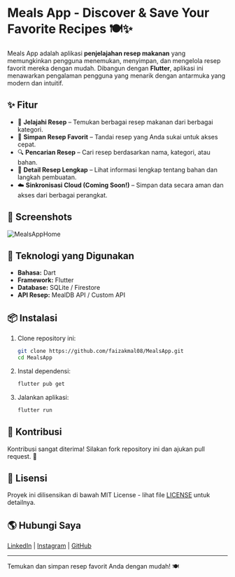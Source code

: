 # Meals App - Discover & Save Your Favorite Recipes 🍽️✨

Meals App adalah aplikasi **penjelajahan resep makanan** yang memungkinkan pengguna menemukan, menyimpan, dan mengelola resep favorit mereka dengan mudah. Dibangun dengan **Flutter**, aplikasi ini menawarkan pengalaman pengguna yang menarik dengan antarmuka yang modern dan intuitif.

## ✨ Fitur

- 🍲 **Jelajahi Resep** – Temukan berbagai resep makanan dari berbagai kategori.
- 📌 **Simpan Resep Favorit** – Tandai resep yang Anda sukai untuk akses cepat.
- 🔍 **Pencarian Resep** – Cari resep berdasarkan nama, kategori, atau bahan.
- 📝 **Detail Resep Lengkap** – Lihat informasi lengkap tentang bahan dan langkah pembuatan.
- ☁️ **Sinkronisasi Cloud (Coming Soon!)** – Simpan data secara aman dan akses dari berbagai perangkat.

## 📸 Screenshots

![MealsAppHome](https://github.com/user-attachments/assets/mealsapp-home.png)

## 🚀 Teknologi yang Digunakan

- **Bahasa:** Dart
- **Framework:** Flutter
- **Database:** SQLite / Firestore
- **API Resep:** MealDB API / Custom API

## 📦 Instalasi

1. Clone repository ini:
   ```bash
   git clone https://github.com/faizakmal08/MealsApp.git
   cd MealsApp
   ```
2. Instal dependensi:
   ```bash
   flutter pub get
   ```
3. Jalankan aplikasi:
   ```bash
   flutter run
   ```

## 🤝 Kontribusi

Kontribusi sangat diterima! Silakan fork repository ini dan ajukan pull request. 🚀

## 📜 Lisensi

Proyek ini dilisensikan di bawah MIT License - lihat file [LICENSE](LICENSE) untuk detailnya.

## 🌎 Hubungi Saya

[LinkedIn](https://www.linkedin.com/in/faizakmalprogammer/) | [Instagram](https://www.instagram.com/faizkmall/) | [GitHub](https://github.com/faizakmal08)

---

Temukan dan simpan resep favorit Anda dengan mudah! 🍽️
